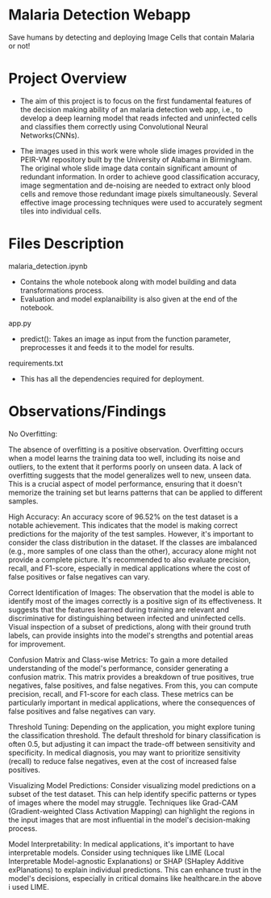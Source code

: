 # Malaria Detection Webapp

Save humans by detecting and deploying Image Cells that contain Malaria or not!

# Project Overview

- The aim of this project is to focus on the first fundamental features of the decision making ability of an malaria detection web app, i.e., to develop a
deep learning model that reads infected and uninfected cells and classifies them correctly using Convolutional Neural Networks(CNNs).

- The images used in this work were whole slide images provided in the PEIR-VM repository built by the University of Alabama in Birmingham. The original whole slide image data contain significant amount of redundant information. In order to achieve good classification accuracy, image segmentation and de-noising are needed to extract only blood cells and remove those redundant image pixels simultaneously.
Several effective image processing techniques were used to accurately segment tiles into individual cells.

# Files Description

malaria_detection.ipynb
- Contains the whole notebook along with model building and data transformations process.
- Evaluation and model explanaibility is also given at the end of the notebook.

app.py
- predict(): Takes an image as input from the function parameter, preprocesses it and feeds it to the model for results.


requirements.txt
- This has all the dependencies required for deployment.


# Observations/Findings 
No Overfitting:

The absence of overfitting is a positive observation. Overfitting occurs when a model learns the training data too well, including its noise and outliers, to the extent that it performs poorly on unseen data. A lack of overfitting suggests that the model generalizes well to new, unseen data. This is a crucial aspect of model performance, ensuring that it doesn't memorize the training set but learns patterns that can be applied to different samples.

High Accuracy:
An accuracy score of 96.52% on the test dataset is a notable achievement. This indicates that the model is making correct predictions for the majority of the test samples. However, it's important to consider the class distribution in the dataset. If the classes are imbalanced (e.g., more samples of one class than the other), accuracy alone might not provide a complete picture. It's recommended to also evaluate precision, recall, and F1-score, especially in medical applications where the cost of false positives or false negatives can vary.

Correct Identification of Images:
The observation that the model is able to identify most of the images correctly is a positive sign of its effectiveness. It suggests that the features learned during training are relevant and discriminative for distinguishing between infected and uninfected cells. Visual inspection of a subset of predictions, along with their ground truth labels, can provide insights into the model's strengths and potential areas for improvement.

Confusion Matrix and Class-wise Metrics:
To gain a more detailed understanding of the model's performance, consider generating a confusion matrix. This matrix provides a breakdown of true positives, true negatives, false positives, and false negatives. From this, you can compute precision, recall, and F1-score for each class. These metrics can be particularly important in medical applications, where the consequences of false positives and false negatives can vary.

Threshold Tuning:
Depending on the application, you might explore tuning the classification threshold. The default threshold for binary classification is often 0.5, but adjusting it can impact the trade-off between sensitivity and specificity. In medical diagnosis, you may want to prioritize sensitivity (recall) to reduce false negatives, even at the cost of increased false positives.

Visualizing Model Predictions:
Consider visualizing model predictions on a subset of the test dataset. This can help identify specific patterns or types of images where the model may struggle. Techniques like Grad-CAM (Gradient-weighted Class Activation Mapping) can highlight the regions in the input images that are most influential in the model's decision-making process.

Model Interpretability:
In medical applications, it's important to have interpretable models. Consider using techniques like LIME (Local Interpretable Model-agnostic Explanations) or SHAP (SHapley Additive exPlanations) to explain individual predictions. This can enhance trust in the model's decisions, especially in critical domains like healthcare.in the above i used LIME.



